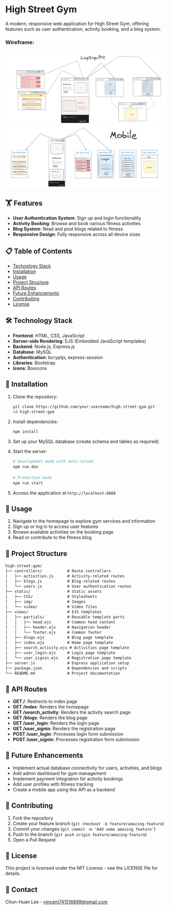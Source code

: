 # High Street Gym

A modern, responsive web application for High Street Gym, offering features such as user authentication, activity booking, and a blog system.

### Wireframe:

![High Street Gym](static/img/PC_Pic.png)
![High Street Gym](static/img/Mobile_Pic.png)

## 🏋️ Features

- **User Authentication System**: Sign up and login functionality
- **Activity Booking**: Browse and book various fitness activities 
- **Blog System**: Read and post blogs related to fitness
- **Responsive Design**: Fully responsive across all device sizes

## 📋 Table of Contents

- [Technology Stack](#technology-stack)
- [Installation](#installation)
- [Usage](#usage)
- [Project Structure](#project-structure)
- [API Routes](#api-routes)
- [Future Enhancements](#future-enhancements)
- [Contributing](#contributing)
- [License](#license)

## 🛠️ Technology Stack

- **Frontend**: HTML, CSS, JavaScript
- **Server-side Rendering**: EJS (Embedded JavaScript templates)
- **Backend**: Node.js, Express.js
- **Database**: MySQL
- **Authentication**: bcryptjs, express-session
- **Libraries**: Bootstrap
- **Icons**: Boxicons

## 🔧 Installation

1. Clone the repository:
   ```bash
   git clone https://github.com/your-username/high-street-gym.git
   cd high-street-gym
   ```

2. Install dependencies:
   ```bash
   npm install
   ```

3. Set up your MySQL database (create schema and tables as required)

4. Start the server:
   ```bash
   # Development mode with auto-reload
   npm run dev
   
   # Production mode
   npm run start
   ```

5. Access the application at `http://localhost:8080`

## 🚀 Usage

1. Navigate to the homepage to explore gym services and information
2. Sign up or log in to access user features
3. Browse available activities on the booking page
4. Read or contribute to the fitness blog

## 📁 Project Structure

```
high-street-gym/
├── controllers/           # Route controllers
│   ├── activities.js      # Activity-related routes
│   ├── blogs.js           # Blog-related routes
│   └── users.js           # User authentication routes
├── static/                # Static assets
│   ├── CSS/               # Stylesheets
│   ├── img/               # Images
│   └── video/             # Video files
├── views/                 # EJS templates
│   ├── partials/          # Reusable template parts
│   │   ├── head.ejs       # Common head content
│   │   ├── header.ejs     # Navigation header
│   │   └── footer.ejs     # Common footer
│   ├── blogs.ejs          # Blog page template
│   ├── index.ejs          # Home page template
│   ├── search_activity.ejs # Activities page template
│   ├── user_login.ejs     # Login page template
│   └── user_signin.ejs    # Registration page template
├── server.js              # Express application setup
├── package.json           # Dependencies and scripts
└── README.md              # Project documentation
```

## 🔄 API Routes

- **GET /**:  Redirects to index page
- **GET /index**: Renders the homepage
- **GET /search_activity**: Renders the activity search page
- **GET /blogs**: Renders the blog page
- **GET /user_login**: Renders the login page
- **GET /user_signin**: Renders the registration page
- **POST /user_login**: Processes login form submission
- **POST /user_signin**: Processes registration form submission

## 🔮 Future Enhancements

- Implement actual database connectivity for users, activities, and blogs
- Add admin dashboard for gym management
- Implement payment integration for activity bookings
- Add user profiles with fitness tracking
- Create a mobile app using this API as a backend

## 👥 Contributing

1. Fork the repository
2. Create your feature branch (`git checkout -b feature/amazing-feature`)
3. Commit your changes (`git commit -m 'Add some amazing feature'`)
4. Push to the branch (`git push origin feature/amazing-feature`)
5. Open a Pull Request

## 📄 License

This project is licensed under the MIT License - see the LICENSE file for details.

## 📧 Contact

Chun-Huan Lee - vincent741516899@gmail.com
